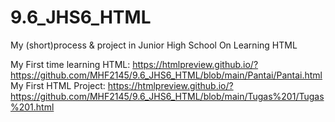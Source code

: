 # 9.6_JHS6_HTML
My (short)process &amp; project in Junior High School On Learning HTML

My First time learning HTML: https://htmlpreview.github.io/?https://github.com/MHF2145/9.6_JHS6_HTML/blob/main/Pantai/Pantai.html
My First HTML Project: https://htmlpreview.github.io/?https://github.com/MHF2145/9.6_JHS6_HTML/blob/main/Tugas%201/Tugas%201.html
